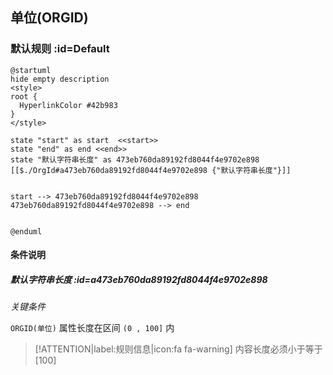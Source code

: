 ## 单位(ORGID) <!-- {docsify-ignore-all} -->

   

### 默认规则 :id=Default

```plantuml
@startuml
hide empty description
<style>
root {
  HyperlinkColor #42b983
}
</style>

state "start" as start  <<start>>
state "end" as end <<end>>
state "默认字符串长度" as 473eb760da89192fd8044f4e9702e898 [[$./OrgId#a473eb760da89192fd8044f4e9702e898 {"默认字符串长度"}]]


start --> 473eb760da89192fd8044f4e9702e898 
473eb760da89192fd8044f4e9702e898 --> end 


@enduml
```

#### 条件说明

##### 默认字符串长度 :id=a473eb760da89192fd8044f4e9702e898


*关键条件*


`ORGID(单位)` 属性长度在区间 `(0 , 100]` 内

> [!ATTENTION|label:规则信息|icon:fa fa-warning]
> 内容长度必须小于等于[100]







